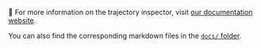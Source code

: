 🔗 For more information on the trajectory inspector, visit [our documentation website][docs].

You can also find the corresponding markdown files in the [`docs/` folder][source].

[docs]: https://swe-agent.com/latest/usage/inspector/
[source]: https://github.com/SWE-agent/SWE-agent/tree/main/docs
